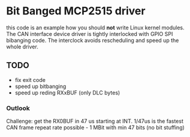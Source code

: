 # Bit Banged MCP2515 driver

this code is an example how you should **not** write Linux kernel modules.
The CAN interface device driver is tightly interlocked with GPIO SPI bibanging
code. The interclock avoids rescheduling and speed up the whole driver.

## TODO

 * fix exit code
 * speed up bitbanging
 * speed up reding RXxBUF (only DLC bytes)

### Outlook

Challenge: get the RX0BUF in 47 us starting at INT.
1/47us is the fastest CAN frame repeat rate possible - 1 MBit with
min 47 bits (no bit stuffing)
